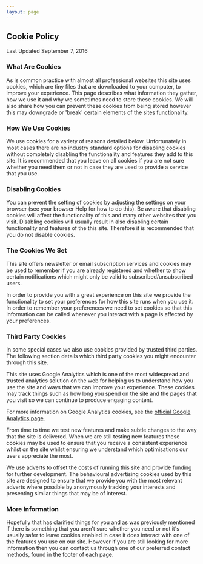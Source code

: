 ```yaml
---
layout: page
---
```


<section>
	<div class="story cf">
	<h1>Cookie Policy</h1>
	<p class="date">Last Updated September 7, 2016</p>
<div class="fine-print">

<h3>What Are Cookies</h3>

<p>As is common practice with almost all professional websites this site uses cookies, which are tiny files that are downloaded to your computer, to improve your experience. This page describes what information they gather, how we use it and why we sometimes need to store these cookies. We will also share how you can prevent these cookies from being stored however this may downgrade or 'break' certain elements of the sites functionality.
</p>

<h3>How We Use Cookies</h3>

<p>We use cookies for a variety of reasons detailed below. Unfortunately in most cases there are no industry standard options for disabling cookies without completely disabling the functionality and features they add to this site. It is recommended that you leave on all cookies if you are not sure whether you need them or not in case they are used to provide a service that you use.</p>

<h3>Disabling Cookies</h3>

<p>You can prevent the setting of cookies by adjusting the settings on your browser (see your browser Help for how to do this). Be aware that disabling cookies will affect the functionality of this and many other websites that you visit. Disabling cookies will usually result in also disabling certain functionality and features of the this site. Therefore it is recommended that you do not disable cookies.</p>

<h3>The Cookies We Set</h3>

<p>This site offers newsletter or email subscription services and cookies may be used to remember if you are already registered and whether to show certain notifications which might only be valid to subscribed/unsubscribed users. 

In order to provide you with a great experience on this site we provide the functionality to set your preferences for how this site runs when you use it. In order to remember your preferences we need to set cookies so that this information can be called whenever you interact with a page is affected by your preferences.</p>

<h3>Third Party Cookies</h3>

<p>In some special cases we also use cookies provided by trusted third parties. The following section details which third party cookies you might encounter through this site.</p>

<p>This site uses Google Analytics which is one of the most widespread and trusted analytics solution on the web for helping us to understand how you use the site and ways that we can improve your experience. These cookies may track things such as how long you spend on the site and the pages that you visit so we can continue to produce engaging content.</p>

<p>For more information on Google Analytics cookies, see the <a href="https://developers.google.com/analytics/resources/concepts/gaConceptsCookies">official Google Analytics page</a>.</p>

<p>From time to time we test new features and make subtle changes to the way that the site is delivered. When we are still testing new features these cookies may be used to ensure that you receive a consistent experience whilst on the site whilst ensuring we understand which optimisations our users appreciate the most.</p>

<p>We use adverts to offset the costs of running this site and provide funding for further development. The behavioural advertising cookies used by this site are designed to ensure that we provide you with the most relevant adverts where possible by anonymously tracking your interests and presenting similar things that may be of interest.</p>


<h3>More Information</h3>

<p>Hopefully that has clarified things for you and as was previously mentioned if there is something that you aren't sure whether you need or not it's usually safer to leave cookies enabled in case it does interact with one of the features you use on our site. However if you are still looking for more information then you can contact us through one of our preferred contact methods, found in the footer of each page.</p>

</div>
</div>
</section>
<div class="footer-border"></div>